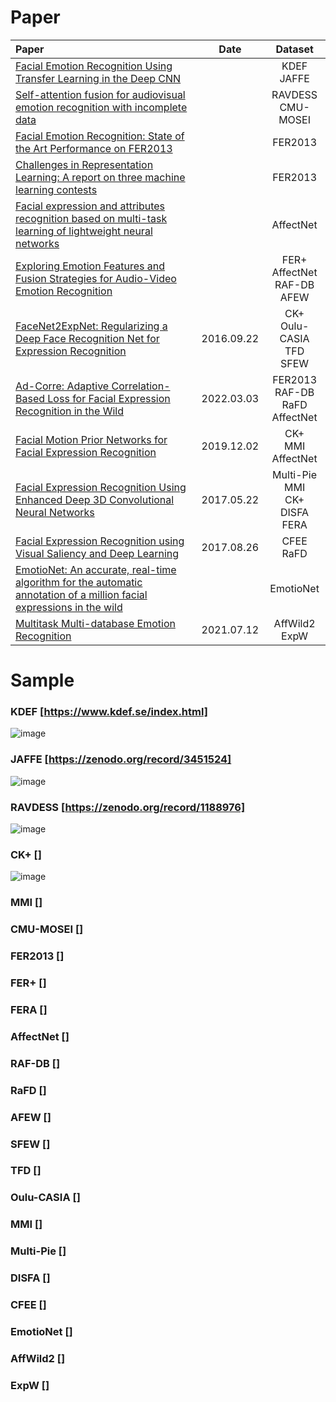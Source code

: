 # Paper
| Paper | Date |Dataset|
| :- | :-: | :-: |   
| [Facial Emotion Recognition Using Transfer Learning in the Deep CNN](https://www.mdpi.com/2079-9292/10/9/1036/htm) || KDEF <br> JAFFE
| [Self-attention fusion for audiovisual emotion recognition with incomplete data](https://arxiv.org/pdf/2201.11095v1.pdf) || RAVDESS <br> CMU-MOSEI
| [Facial Emotion Recognition: State of the Art Performance on FER2013](https://arxiv.org/ftp/arxiv/papers/2105/2105.03588.pdf) || FER2013
| [Challenges in Representation Learning: A report on three machine learning contests](https://arxiv.org/pdf/1307.0414v1.pdf) || FER2013
| [Facial expression and attributes recognition based on multi-task learning of lightweight neural networks](https://arxiv.org/pdf/2103.17107.pdf) || AffectNet
| [Exploring Emotion Features and Fusion Strategies for Audio-Video Emotion Recognition](https://arxiv.org/pdf/2012.13912v1.pdf) || FER+ <br> AffectNet <br> RAF-DB <br> AFEW
| [FaceNet2ExpNet: Regularizing a Deep Face Recognition Net for Expression Recognition](https://arxiv.org/pdf/1609.06591v2.pdf) | 2016.09.22 | CK+ <br> Oulu-CASIA <br> TFD <br> SFEW
| [Ad-Corre: Adaptive Correlation-Based Loss for Facial Expression Recognition in the Wild](https://ieeexplore.ieee.org/document/9727163) | 2022.03.03 | FER2013 <br> RAF-DB <br> RaFD <br> AffectNet
| [Facial Motion Prior Networks for Facial Expression Recognition](https://arxiv.org/pdf/1902.08788v2.pdf) | 2019.12.02 | CK+ <br> MMI <br> AffectNet
| [Facial Expression Recognition Using Enhanced Deep 3D Convolutional Neural Networks](https://arxiv.org/pdf/1705.07871v1.pdf) | 2017.05.22 | Multi-Pie <br> MMI <br> CK+ <br> DISFA <br> FERA
| [Facial Expression Recognition using Visual Saliency and Deep Learning](https://arxiv.org/ftp/arxiv/papers/1708/1708.08016.pdf) | 2017.08.26 | CFEE <br> RaFD  
| [EmotioNet: An accurate, real-time algorithm for the automatic annotation of a million facial expressions in the wild](https://openaccess.thecvf.com/content_cvpr_2016/papers/Benitez-Quiroz_EmotioNet_An_Accurate_CVPR_2016_paper.pdf) || EmotioNet
| [Multitask Multi-database Emotion Recognition](https://arxiv.org/pdf/2107.04127v2.pdf) | 2021.07.12 | AffWild2 <br> ExpW


# Sample
### KDEF [https://www.kdef.se/index.html]
![image](https://user-images.githubusercontent.com/42170045/173389008-6aace37a-2c6f-4ec1-a93a-6a35d2c5839b.png)


### JAFFE [https://zenodo.org/record/3451524]
![image](https://user-images.githubusercontent.com/42170045/173389950-cb416182-cbd6-4e9e-b448-fd85b6f27817.png)

### RAVDESS [https://zenodo.org/record/1188976]
![image](https://user-images.githubusercontent.com/42170045/173473488-d5ca3944-0f64-46c7-9fa2-35b3f00dcb03.png)

### CK+ []
![image](https://user-images.githubusercontent.com/42170045/173502332-ee1ba01d-7a91-4912-b762-a1a86cb1874b.png)

### MMI []

### CMU-MOSEI []

### FER2013 []

### FER+ []

### FERA []

### AffectNet []

### RAF-DB []

### RaFD []

### AFEW []

### SFEW []

### TFD []

### Oulu-CASIA []

### MMI []

### Multi-Pie []

### DISFA []

### CFEE []

### EmotioNet []

### AffWild2 []

### ExpW []
